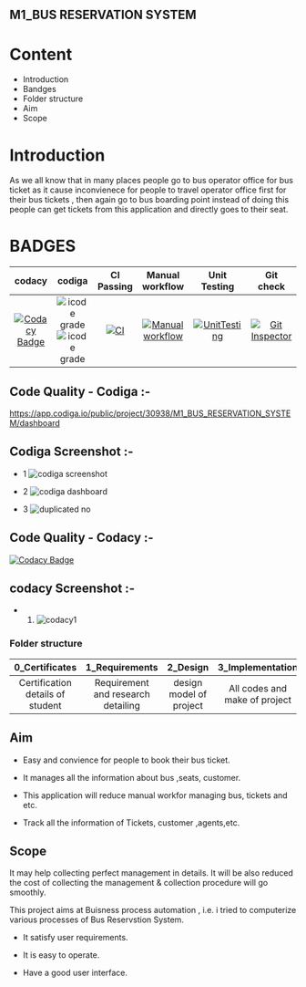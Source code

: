 ## M1_BUS RESERVATION SYSTEM

# Content

* Introduction
* Bandges
* Folder structure
* Aim
* Scope


# Introduction

As we all know that in many places people go to bus operator office for bus ticket as it cause inconvienece for people to travel operator office first for their bus tickets , then again go to bus boarding point instead of doing this people can get tickets from this application and directly goes to their seat.

# BADGES


| codacy | codiga | CI Passing | Manual workflow | Unit Testing | Git check |
|:------:|:------:|:----------:|:---------------:|:------------:|:---------:|
| [![Codacy Badge](https://app.codacy.com/project/badge/Grade/c5a12606f2724bbbb82bba55d3340c0e)](https://www.codacy.com/gh/vikash2839/M1_BUS_RESERVATION_SYSTEM/dashboard?utm_source=github.com&amp;utm_medium=referral&amp;utm_content=vikash2839/M1_BUS_RESERVATION_SYSTEM&amp;utm_campaign=Badge_Grade) | ![icode grade](https://api.codiga.io/project/30938/score/svg)  ![icode grade](https://api.codiga.io/project/30938/status/svg) | [![CI](https://github.com/vikash2839/M1_BUS_RESERVATION_SYSTEM/actions/workflows/main.yml/badge.svg)](https://github.com/vikash2839/M1_BUS_RESERVATION_SYSTEM/actions/workflows/main.yml) | [![Manual workflow](https://github.com/vikash2839/M1_BUS_RESERVATION_SYSTEM/actions/workflows/manual.yml/badge.svg?branch=main)](https://github.com/vikash2839/M1_BUS_RESERVATION_SYSTEM/actions/workflows/manual.yml) | [![UnitTesting](https://github.com/vikash2839/M1_BUS_RESERVATION_SYSTEM/actions/workflows/c-cpp1.yml/badge.svg)](https://github.com/vikash2839/M1_BUS_RESERVATION_SYSTEM/actions/workflows/c-cpp1.yml) | [![Git Inspector](https://github.com/vikash2839/M1_BUS_RESERVATION_SYSTEM/actions/workflows/c-cpp6.yml/badge.svg)](https://github.com/vikash2839/M1_BUS_RESERVATION_SYSTEM/actions/workflows/c-cpp6.yml) |

## Code Quality - Codiga :-
https://app.codiga.io/public/project/30938/M1_BUS_RESERVATION_SYSTEM/dashboard

## Codiga Screenshot :-

* 1 ![codiga screenshot](https://user-images.githubusercontent.com/98845934/153364176-f881c3e7-7dc1-46b6-a3b2-7f171a1377cc.png)

* 2 ![codiga dashboard](https://user-images.githubusercontent.com/98845934/153391776-116ea965-4cce-4747-9641-4c4b6943091f.png)

* 3 ![duplicated no](https://user-images.githubusercontent.com/98845934/153391790-08e8d968-0696-4d3d-8cc1-5d9deb64613e.png)


## Code Quality - Codacy :- 
[![Codacy Badge](https://app.codacy.com/project/badge/Grade/c5a12606f2724bbbb82bba55d3340c0e)](https://www.codacy.com/gh/vikash2839/M1_BUS_RESERVATION_SYSTEM/dashboard?utm_source=github.com&amp;utm_medium=referral&amp;utm_content=vikash2839/M1_BUS_RESERVATION_SYSTEM&amp;utm_campaign=Badge_Grade)

## codacy Screenshot :-

* 1. ![codacy1](https://user-images.githubusercontent.com/98845934/153395029-a20fced5-5c89-4705-9f84-ee19f40dbb00.png)




### Folder structure 

| 0_Certificates | 1_Requirements | 2_Design | 3_Implementation | 4_TestplanAndOutput | 5_Report | 6_Images_and_output | 7_Others |
|:--------------:|:--------------:|:--------:|:----------------:|:-------------------:|:--------:|:-------------------:|:--------:|
| Certification details of student | Requirement and research detailing | design model of project | All codes and make of project | Requirements and test plan | Project report | Screenshots of project | Refrences details |   


## Aim

* Easy and convience for people to book their bus ticket.

* It manages all the information about bus ,seats, customer.

* This application will reduce manual workfor managing bus, tickets and etc.

* Track all the information of Tickets, customer ,agents,etc.

## Scope

It may help collecting perfect management in details. It will be also reduced the cost of collecting the management & collection procedure will go  smoothly.

This project aims at Buisness process automation , i.e. i tried to computerize various processes of Bus Reservstion System. 

* It satisfy user requirements.

* It is easy to operate.

* Have a good user interface.
